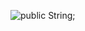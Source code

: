 ![public String;](https://user-images.githubusercontent.com/79877290/131429150-2a089e2c-940f-4052-a835-618c7b053ea7.gif)



